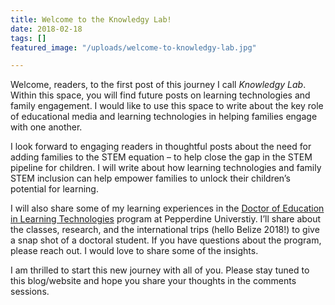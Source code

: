 ```yaml
---
title: Welcome to the Knowledgy Lab!
date: 2018-02-18
tags: []
featured_image: "/uploads/welcome-to-knowledgy-lab.jpg"

---
```

Welcome, readers, to the first post of this journey I call *_Knowledgy Lab_*. Within this space, you will find future posts on learning technologies and family engagement. I would like to use this space to write about the key role of educational media and learning technologies in helping families engage with one another.

I look forward to engaging readers in thoughtful posts about the need for adding families to the STEM equation – to help close the gap in the STEM pipeline for children. I will write about how learning technologies and family STEM inclusion can help empower families to unlock their children’s potential for learning.

I will also share some of my learning experiences in the <a href="https://gsep.pepperdine.edu/doctorate-learning-technologies/admission-requirements/">Doctor of Education in Learning Technologies</a> program at Pepperdine Universtiy. I’ll share about the classes, research, and the international trips (hello Belize 2018!) to give a snap shot of a doctoral student. If you have questions about the program, please reach out. I would love to share some of the insights.

I am thrilled to start this new journey with all of you. Please stay tuned to this blog/website and hope you share your thoughts in the comments sessions.